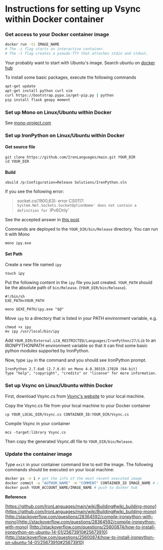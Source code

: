 # Instructions for setting up Vsync within Docker container

### Get access to your Docker container image

```sh
docker run -ti IMAGE_NAME 
# The -i flag starts an interactive container. 
# The -t flag creates a pseudo-TTY that attaches stdin and stdout.
```
Your probably want to start with Ubuntu's image. Search ubuntu on [docker hub](http://www.mono-project.com/docs/getting-started/install/linux/#usage)

To install some basic packages, execute the following commands

``` sh
apt-get update
apt-get install python curl vim 
curl https://bootstrap.pypa.io/get-pip.py | python
pip install flask geopy moment
```

### Set up Mono on Linux/Ubuntu within Docker

See [mono-project.com](http://www.mono-project.com/docs/getting-started/install/linux/#usage)

### Set up IronPython on Linux/Ubuntu within Docker
#### Get source file

```
git clone https://github.com/IronLanguages/main.git YOUR_DIR
cd YOUR_DIR
```

#### Build

```
xbuild /p:Configuration=Release Solutions/IronPython.sln
```

If you see the following error:

> socket.cs(1900,63): error CS0117: `System.Net.Sockets.SocketOptionName' does not contain a definition for `IPv6Only'

See the accepted answer in [this post](http://stackoverflow.com/questions/28364592/compile-ironpython-with-mono).


Commands are deployed to the `YOUR_DIR/bin/Release` directory. You can run it with Mono

```
mono ipy.exe
``` 

#### Set Path

Create a new file named `ipy`

```
touch ipy
```

Put the following content in the `ipy` file you just created. `YOUR_PATH` should be the absolute path of `bin/Release`. (`YOUR_DIR/bin/Release`).

```
#!/bin/sh
EXE_PATH=YOUR_PATH

mono $EXE_PATH/ipy.exe "$@"
```

Move `ipy` to a directory that is listed in your PATH environment variable, e.g.

```
chmod +x ipy
mv ipy /usr/local/bin/ipy
```

Add `YOUR_DIR/External.LCA_RESTRICTED/Languages/IronPython/27/Lib` to an IRONPYTHONPATH environment variable so that it can find some basic python modules supported by IronPython.

Now, type `ipy` in the command and you should see IronPython prompt.

```
IronPython 2.7.6a0 (2.7.6.0) on Mono 4.0.30319.17020 (64-bit)
Type "help", "copyright", "credits" or "license" for more information.
```

### Set up Vsync on Linux/Ubuntu within Docker

First, download Vsync.cs from [Vsync's website](https://vsync.codeplex.com) to your local machine.

Copy the Vsync.cs file from your local machine to your Docker container

```
cp YOUR_LOCAL_DIR/Vsync.cs CONTAINER_ID:YOUR_DIR/Vsync.cs
```

Compile Vsync in your container
```
mcs -target:library Vsync.cs
```

Then copy the generated Vsync.dll file to `YOUR_DIR/bin/Release`.

### Update the container image
Type `exit` in your container command line to exit the image. The following commands should be executed on your local machine:

```sh
docker ps -n 1 # get the info of the most recent executed image
docker commit -a "AUTHOR_NAME" -m "COMMENT" CONTAINER_ID IMAGE_NAME # commit, the same idea as using git commit
docker push YOUR_ACCOUNT_NAME/IMAGE_NAME # push to docker hub
```

**Reference**

[https://github.com/IronLanguages/main/wiki/Building#wiki_building-mono](https://github.com/IronLanguages/main/wiki/Building#wiki_building-mono)
[http://stackoverflow.com/questions/28364592/compile-ironpython-with-mono](http://stackoverflow.com/questions/28364592/compile-ironpython-with-mono)
[http://stackoverflow.com/questions/25600874/how-to-install-ironpython-on-ubuntu-14-01/25673910#25673910](http://stackoverflow.com/questions/25600874/how-to-install-ironpython-on-ubuntu-14-01/25673910#25673910)
